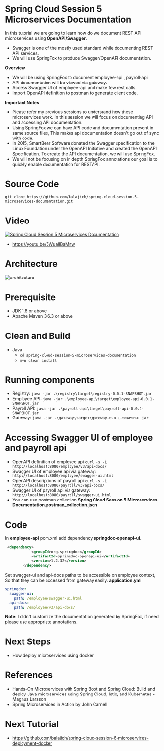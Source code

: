 # Spring Cloud Session 5 Microservices Documentation
In this tutorial we are going to learn how do we document REST API microservices using **OpenAPI/Swagger**.
- Swagger is one of the mostly used standard while documenting REST API services.
- We will use SpringFox to produce Swagger/OpenAPI documentation.

**Overview**
- We will be using SpringFox to document employee-api , payroll-api
- API documentation will be viewed via gateway.
- Access Swagger UI of employee-api and make few rest calls.
- Import OpenAPI definition to postman to generate client code.

**Important Notes**
- Please refer my previous sessions to understand how these microservices work. In this session we will focus on documenting
API and accessing API documentation.
- Using SpringFox we can have API code and documentation present in same source files, This makes  api documentation doesn't 
go out of sync with code.
- In 2015, SmartBear Software donated the Swagger specification to the Linux Foundation under the OpenAPI Initiative 
and created the OpenAPI Specification. To create the API documentation, we will use SpringFox.
- We will not be focusing on in depth SpringFox annotations our goal is to quickly enable documentation for RESTAPI.
 

# Source Code 
``` git clone https://github.com/balajich/spring-cloud-session-5-microservices-documentation.git ``` 
# Video
[![Spring Cloud Session 5 Microservices Documentation](https://img.youtube.com/vi/5WuallBaMnw/0.jpg)](https://www.youtube.com/watch?v=5WuallBaMnw)
- https://youtu.be/5WuallBaMnw
# Architecture
![architecture](architecture.png "architecture")
# Prerequisite
- JDK 1.8 or above
- Apache Maven 3.6.3 or above
# Clean and Build
- Java
    - ``` cd spring-cloud-session-5-microservices-documentation ``` 
    - ``` mvn clean install ```
 
# Running components
- Registry: ``` java -jar .\registry\target\registry-0.0.1-SNAPSHOT.jar ```
- Employee API: ``` java -jar .\employee-api\target\employee-api-0.0.1-SNAPSHOT.jar ```
- Payroll API: ``` java -jar .\payroll-api\target\payroll-api-0.0.1-SNAPSHOT.jar ```
- Gateway: ``` java -jar .\gateway\target\gateway-0.0.1-SNAPSHOT.jar ``` 

# Accessing Swagger UI  of employee and payroll api
- OpenAPI definition of employee api ``` curl -s -L http://localhost:8080/employee/v3/api-docs/  ```
- Swagger UI of employee api via gateway: ```  http://localhost:8080/employee/swagger-ui.html ```
- OpenAPI descriptions of payroll api ``` curl -s -L http://localhost:8080/payroll/v3/api-docs/  ```
- Swagger UI of payroll api via gateway: ```  http://localhost:8080/payroll/swagger-ui.html ```
- You can use postman collection **Spring Cloud Session 5 Microservices Documentation.postman_collection.json**
# Code
In **employee-api** pom.xml add dependency **springdoc-openapi-ui**.
```xml
 <dependency>
            <groupId>org.springdoc</groupId>
            <artifactId>springdoc-openapi-ui</artifactId>
            <version>1.2.32</version>
        </dependency>
```
Set swagger-ui and api-docs paths to be accessible on employee context, So that they can be accessed from gateway easily.
**application.yml**
```yaml
springdoc:
  swagger-ui:
    path: /employee/swagger-ui.html
  api-docs:
    path: /employee/v3/api-docs/
```
**Note**: I didn't customize the documentation generated by SpringFox, if need please use appropriate annotations.

# Next Steps
- How deploy microservices using docker

# References
 - Hands-On Microservices with Spring Boot and Spring Cloud: Build and deploy Java microservices 
using Spring Cloud, Istio, and Kubernetes -Magnus Larsson
- Spring Microservices in Action by John Carnell 

# Next Tutorial
- https://github.com/balajich/spring-cloud-session-6-microservices-deployment-docker